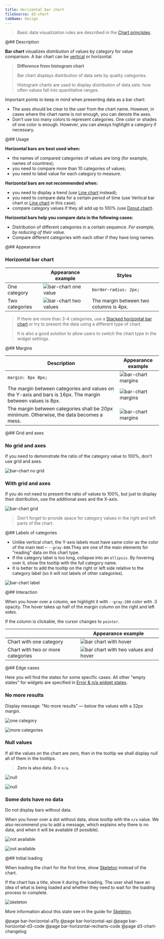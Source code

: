 ```yaml
---
title: Horizontal bar chart
fileSource: d3-chart
tabName: Design
---
```


> Basic data visualization rules are described in the [Chart principles](/data-display/chart/).

@## Description

**Bar chart** visualizes distribution of values by category for value comparison. A bar chart can be [vertical](/data-display/bar-chart/) or horizontal.

> **Difference from histogram chart**
>
> Bar chart displays distribution of data sets by quality categories.
>
> Histogram charts are used to display distribution of data sets: how often values fall into quantitative ranges.

Important points to keep in mind when presenting data as a bar chart:

- The axes should be clear to the user from the chart name. However, in cases where the chart name is not enough, you can denote the axes.
- Don't use too many colors to represent categories. One color or shades of one color is enough. However, you can always highlight a category if necessary.

@## Usage

**Horizontal bars are best used when:**

- the names of compared categories of values are long (for example, names of countries);
- you need to compare more than 10 categories of values;
- you need to label value for each category to measure.

**Horizontal bars are not recommended when:**

- you need to display a trend (use [Line chart](/data-display/line-chart/) instead);
- you need to compare data for a certain period of time (use Vertical bar chart or [Line chart](/data-display/line-chart/) in this case);
- compare category values if they all add up to 100% (use [Donut chart](/data-display/donut-chart/)).

**Horizontal bars help you compare data in the following cases:**

- Distribution of different categories in a certain sequence. _For example, by reducing of their value._
- Compare different categories with each other if they have long names.

@## Appearance

### Horizontal bar chart

|                | Appearance example                          | Styles                                 |
| -------------- | ------------------------------------------- | -------------------------------------- |
| One category   | ![bar-chart one value](static/one-cat.png)  | `border-radius: 2px;`                  |
| Two categories | ![bar-chart two values](static/two-cat.png) | The margin between two columns is 4px. |

> If there are more than 3-4 categories, use a [Stacked horizontal bar chart](/data-display/stacked-horizontal-bar/) or try to present the data using a different type of chart.
>
> It is also a good solution to allow users to switch the chart type in the widget settings.

@## Margins

| Description                                                                                                | Appearance example                         |
| ---------------------------------------------------------------------------------------------------------- | ------------------------------------------ |
| `margin: 8px 0px;`                                                                                         | ![bar-chart margins](static/margins-1.png) |
| The margin between categories and values on the Y-axis and bars is 16px. The margin between values is 8px. | ![bar-chart margins](static/margins-2.png) |
| The margin between categories shall be 20px minimum. Otherwise, the data becomes a mess.                   | ![bar-chart margins](static/margins-3.png) |

@## Grid and axes

### No grid and axes

If you need to demonstrate the ratio of the category value to 100%, don't use grid and axes.

![bar-chart no grid](static/one-cat.png)

### With grid and axes

If you do not need to present the ratio of values to 100%, but just to display their distribution, use the additional axes and the X-axis.

![bar-chart grid](static/grid.png)

> Don't forget to provide space for category values in the right and left parts of the chart.

@## Labels of categories

- Unlike vertical chart, the Y-axis labels must have same color as the color of the main text – `--gray-800`.They are one of the main elements for "reading" data on this chart type.
- If the category label is too long, collapse into an `ellipsis`. By hovering over it, show the tooltip with the full category name.
- It is better to add the tooltip on the right or left side relative to the category label (so it will not labels of other categories).

![bar-chart label](static/label.png)

@## Interaction

When you hover over a column, we highlight it with `--gray-200` color with .3 opacity. The hover takes up half of the margin column on the right and left sides.

If the column is clickable, the cursor changes to `pointer`.

|                                   | Appearance example                                         |
| --------------------------------- | ---------------------------------------------------------- |
| Chart with one category           | ![bar chart with hover](static/hover-1.png)                |
| Chart with two or more categories | ![bar chart with two values and hover](static/hover-2.png) |

@## Edge cases

Here you will find the states for some specific cases. All other "empty states" for widgets are specified in [Error & n/a widget states](/components/widget-empty/).

### No more results

Display message: "No more results" — below the values with a 32px margin.

![one category](static/no-more-bar-horizontal.png)

![more categories](static/no-more-2.png)

### Null values

If all the values on the chart are zero, then in the tooltip we shall display null all of them in the tooltips.

> **Zero is also data. 0 ≠ `n/a`.**

![null](static/null-bar-horizontal.png)

![null](static/null-2.png)

### Some dots have no data

Do not display bars without data.

When you hover over a dot without data, show tooltip with the `n/a` value. We also recommend you to add a message, which explains why there is no data, and when it will be available (if possible).

![not available](static/na.png)

![not available](static/na-2.png)

@## Initial loading

When loading the chart for the first time, show [Skeleton](/components/skeleton/) instead of the chart.

If the chart has a title, show it during the loading. The user shall have an idea of what is being loaded and whether they need to wait for the loading process to complete.

![skeleton](static/skeleton.png)

More information about this state see in the guide for [Skeleton](/components/skeleton/).

@page bar-horizontal-a11y
@page bar-horizontal-api
@page bar-horizontal-d3-code
@page bar-horizontal-recharts-code
@page d3-chart-changelog
